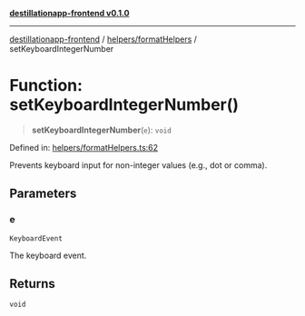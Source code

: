[**destillationapp-frontend v0.1.0**](../../../README.md)

***

[destillationapp-frontend](../../../modules.md) / [helpers/formatHelpers](../README.md) / setKeyboardIntegerNumber

# Function: setKeyboardIntegerNumber()

> **setKeyboardIntegerNumber**(`e`): `void`

Defined in: [helpers/formatHelpers.ts:62](https://github.com/DestillApp/main/blob/76aba95a5d8c1d9174ebde73d7b50f0ea64b491a/frontend/src/helpers/formatHelpers.ts#L62)

Prevents keyboard input for non-integer values (e.g., dot or comma).

## Parameters

### e

`KeyboardEvent`

The keyboard event.

## Returns

`void`
